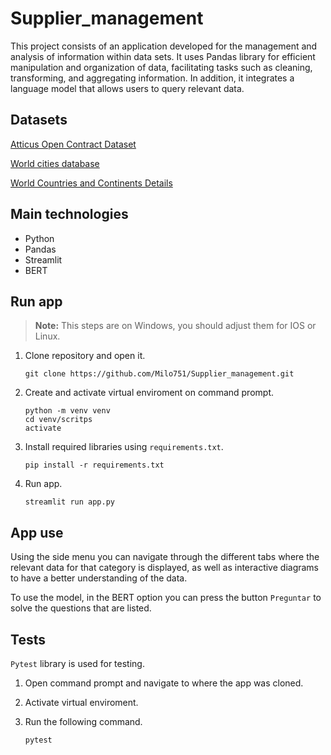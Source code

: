 # Supplier_management

This project consists of an application developed for the management and analysis of information within data sets. It uses Pandas library for efficient manipulation and organization of data, facilitating tasks such as cleaning, transforming, and aggregating information. In addition, it integrates a language model that allows users to query relevant data.

## Datasets

[Atticus Open Contract Dataset](https://www.kaggle.com/datasets/konradb/atticus-open-contract-dataset-aok-beta)

[World cities database](https://www.kaggle.com/datasets/juanmah/world-cities)

[World Countries and Continents Details](https://www.kaggle.com/datasets/folaraz/world-countries-and-continents-details)

## Main technologies

- Python
- Pandas
- Streamlit
- BERT

## Run app

> **Note:** This steps are on Windows, you should adjust them for IOS or Linux.

1. Clone repository and open it.

    ``` CMD
    git clone https://github.com/Milo751/Supplier_management.git
    ```

2. Create and activate virtual enviroment on command prompt.

    ``` CMD
    python -m venv venv
    cd venv/scritps
    activate
    ```

3. Install required libraries using `requirements.txt`.

    ``` CMD
    pip install -r requirements.txt
    ```

4. Run app.

    ``` CMD
    streamlit run app.py
    ```

## App use

Using the side menu you can navigate through the different tabs where the relevant data for that category is displayed, as well as interactive diagrams to have a better understanding of the data.

To use the model, in the BERT option you can press the button `Preguntar` to solve the questions that are listed.

## Tests

`Pytest` library is used for testing.

1. Open command prompt and navigate to where the app was cloned.

2. Activate virtual enviroment.

3. Run the following command.

    ```CMD
    pytest
    ```
